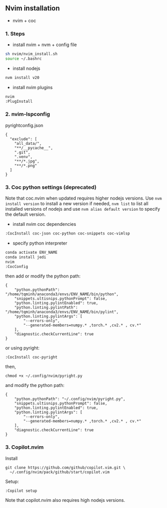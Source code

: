 ## Nvim installation
- nvim + coc
### 1. Steps
- install nvim + nvm + config file
```bash
sh nvim/nvim_install.sh
source ~/.bashrc
```
- install nodejs
```bash
nvm install v20
```
- install nvim plugins
```bash
nvim
:PlugInstall
```

### 2. nvim-lspconfig

pyrightconfig.json
```
{
  "exclude": [
    "all_data/",
    "**/__pycache__",
    ".git",
    ".venv",
    "**/*.jpg",
    "**/*.png"
  ]
}
```

### 3. Coc python settings (deprecated)
Note that coc.nvim when updated requires higher nodejs versions. Use `nvm install version` to install a new version 
if needed, `nvm list` to list all installed versions of nodejs and use `nvm alias default version` to specify the 
default version.

- install nvim coc dependencies
```bash
:CocInstall coc-json coc-python coc-snippets coc-vimlsp
```
- specify python interpreter
```bash
conda activate ENV_NAME
conda install jedi
nvim
:CocConfig
```
then add or modify the python path:
```
{
    "python.pythonPath": "/home/tqminh/anaconda3/envs/ENV_NAME/bin/python",
    "snippets.ultisnips.pythonPrompt": false,
    "python.linting.pylintEnabled": true,
    "python.linting.pylintPath": "/home/tqminh/anaconda3/envs/ENV_NAME/bin/pylint",
    "python.linting.pylintArgs": [
        "--errors-only",
        "--generated-members=numpy.* ,torch.* ,cv2.* , cv.*"
    ],
    "diagnostic.checkCurrentLine": true
}
```
or using pyright:
```
:CocInstall coc-pyright
```
then, 
```
chmod +x ~/.config/nvim/pyright.py
```
and modify the python path:
```
{
    "python.pythonPath": "~/.config/nvim/pyright.py",
    "snippets.ultisnips.pythonPrompt": false,
    "python.linting.pylintEnabled": true,
    "python.linting.pylintArgs": [
        "--errors-only",
        "--generated-members=numpy.* ,torch.* ,cv2.* , cv.*"
    ],
    "diagnostic.checkCurrentLine": true
}
```

### 3. Copilot.nvim
Install
```
git clone https://github.com/github/copilot.vim.git \
  ~/.config/nvim/pack/github/start/copilot.vim
```
Setup:
```
:Copilot setup
```
Note that copilot.nvim also requires high nodejs versions.
